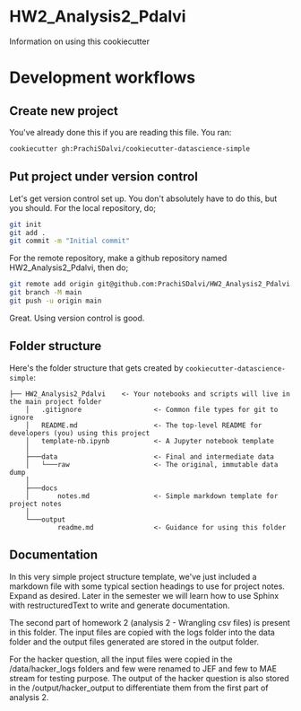 # HW2_Analysis2_Pdalvi

Information on using this cookiecutter

Development workflows
=======================

Create new project
----------------------

You've already done this if you are reading this file. You ran:

```bash
cookiecutter gh:PrachiSDalvi/cookiecutter-datascience-simple
```

Put project under version control
---------------------------------

Let's get version control set up. You don't absolutely have to do this, but you should. For the local repository, do;

```bash
git init
git add .
git commit -m "Initial commit"
```

For the remote repository, make a github repository named HW2_Analysis2_Pdalvi, then do;

```bash
git remote add origin git@github.com:PrachiSDalvi/HW2_Analysis2_Pdalvi.git
git branch -M main
git push -u origin main
```

Great. Using version control is good.


Folder structure
-----------------

Here's the folder structure that gets created by `cookiecutter-datascience-simple`:

	├── HW2_Analysis2_Pdalvi	<- Your notebooks and scripts will live in the main project folder
		│   .gitignore					<- Common file types for git to ignore
		│   README.md					<- The top-level README for developers (you) using this project
		│   template-nb.ipynb			<- A Jupyter notebook template
		│
		├───data						<- Final and intermediate data
		│   └───raw						<- The original, immutable data dump
		│
		├───docs
		│       notes.md				<- Simple markdown template for project notes
		│
		└───output
				readme.md				<- Guidance for using this folder


Documentation
--------------

In this very simple project structure template, we've just included a markdown file with some typical
section headings to use for project notes. Expand as desired. Later in the semester we will learn how to
use Sphinx with restructuredText to write and generate documentation.



The second part of homework 2 (analysis 2 - Wrangling csv files) is present in this folder.
The input files are copied with the logs folder into the data folder and the output files generated are stored in the output folder.

For the hacker question, all the input files were copied in the /data/hacker_logs folders and few were renamed to JEF and few to MAE stream for testing purpose. The output of the hacker question is also stored in the /output/hacker_output to differentiate them from the first part of analysis 2.
